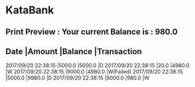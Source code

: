 # KataBank

Print Preview :
Your current Balance is : 980.0
------------------------------------------------------------------------
Date               		|Amount		|Balance	|Transaction
------------------------------------------------------------------------
2017/09/20 22:38:15		|5000.0		|5000.0		|D
2017/09/20 22:38:15		|20.0		  |4980.0		|W
2017/09/20 22:38:15		|9000.0		|4980.0		|W(Failed)
2017/09/20 22:38:15		|5000.0		|9980.0		|D
2017/09/20 22:38:15		|9000.0		|980.0		|W
